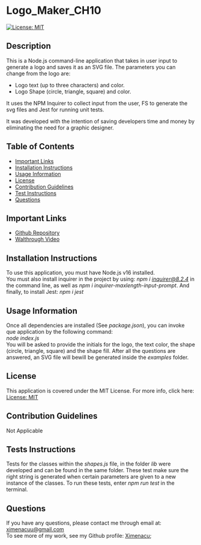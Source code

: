 # Logo_Maker_CH10

[![License: MIT](https://img.shields.io/badge/License-MIT-yellow.svg)](https://opensource.org/licenses/MIT)

## Description 
This is a Node.js command-line application that takes in user input to generate a logo and saves it as an SVG file. 
The parameters you can change from the logo are: 
* Logo text (up to three characters) and color.
* Logo Shape (circle, triangle, square) and color.

It uses the NPM Inquirer to collect input from the user, FS to generate the svg files and Jest for running unit tests. 

It was developed with the intention of saving developers time and money by eliminating the need for a graphic designer. 


## Table of Contents 
* [Important Links](#important-links)
* [Installation Instructions](#installation-instructions)
* [Usage Information](#usage-information)
* [License](#license)
* [Contribution Guidelines](#contribution-guidelines)
* [Test Instructions](#tests-instructions)
* [Questions](#questions)

## Important Links 
* [Github Repository](https://github.com/Ximenacu/Logo_Maker_CH10)
* [Walthrough Video](https://drive.google.com/file/d/1BKQCbaYYulOj4OVtAJhTAKXOmw66Ra8l/view)


## Installation Instructions
To use this application, you must have Node.js v16 installed. <br/>
You must also install inquirer in the project by using: *npm i inquirer@8.2.4* in the command line, as well as *npm i inquirer-maxlength-input-prompt*. And finally, to install Jest: *npm i jest*


## Usage Information
Once all dependencies are installed (See *package.json*), you can invoke que application by the following command: <br/>
*node index.js* <br/>
You will be asked to provide the initials for the logo, the text color, the shape (circle, triangle, square) and the shape fill. After all the questions are answered, an SVG file will bewill be generated inside the *examples* folder. 

## License
This application is covered under the MIT License. For more info, click here: [License: MIT](https://opensource.org/licenses/MIT)

## Contribution Guidelines
Not Applicable

## Tests Instructions
Tests for the classes within the *shapes.js* file, in the folder *lib* were developed and can be found in the same folder. These test make sure the right string is generated when certain parameters are given to a new instance of the classes. To run these tests, enter *npm run test* in the terminal. 

## Questions
 If you have any questions, please contact me through email at: ximenacuu@gmail.com  <br/>
To see more of my work, see my Github profile: [Ximenacu](https://github.com/Ximenacu);
